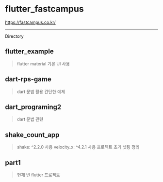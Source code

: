 # flutter_fastcampus 
https://fastcampus.co.kr/ 

***
  Directory
## flutter_example
> flutter material 기본 UI 사용

## dart-rps-game
> dart 문법 활용 간단한 예제

## dart_programing2
> dart 문법 관련

## shake_count_app
> shake: ^2.2.0 사용
> velocity_x: ^4.2.1 사용
> 프로젝트 초기 셋팅 정리

## part1
> 현재 빈 flutter 프로젝트
